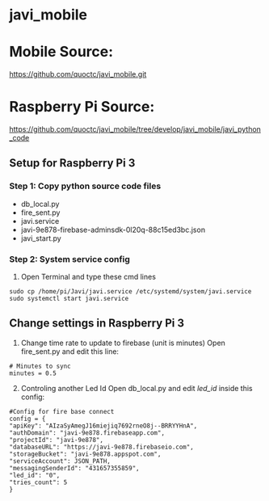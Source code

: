 # javi_mobile

# Mobile Source:
https://github.com/quoctc/javi_mobile.git

# Raspberry Pi Source:
https://github.com/quoctc/javi_mobile/tree/develop/javi_mobile/javi_python_code

##  Setup for Raspberry Pi 3
### Step 1: Copy python source code files
- db_local.py
- fire_sent.py
- javi.service
- javi-9e878-firebase-adminsdk-0l20q-88c15ed3bc.json
- javi_start.py

### Step 2: System service config
1. Open Terminal and type these cmd lines
```
sudo cp /home/pi/Javi/javi.service /etc/systemd/system/javi.service
sudo systemctl start javi.service
```
## Change settings in Raspberry Pi 3
1. Change time rate to update to firebase (unit is minutes)
Open fire_sent.py and edit this line:
```
# Minutes to sync
minutes = 0.5
```
2. Controling another Led Id
Open db_local.py and edit *led_id* inside this config:
```
#Config for fire base connect
config = {
"apiKey": "AIzaSyAmegJ16miejiq7692rneO8j--BRRYYHnA",
"authDomain": "javi-9e878.firebaseapp.com",
"projectId": "javi-9e878",
"databaseURL": "https://javi-9e878.firebaseio.com",
"storageBucket": "javi-9e878.appspot.com",
"serviceAccount": JSON_PATH,
"messagingSenderId": "431657355859",
"led_id": "0",
"tries_count": 5
}
```
